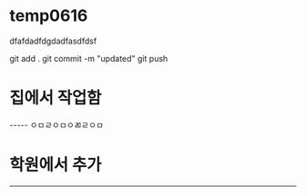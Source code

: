 # temp0616


dfafdadfdgdadfasdfdsf

git add .
git commit -m "updated"
git push

# 집에서 작업함
----- ㅇㅁㄹㅇㅁㅇㄻㄹㅇㅁ

# 학원에서 추가
---- 
